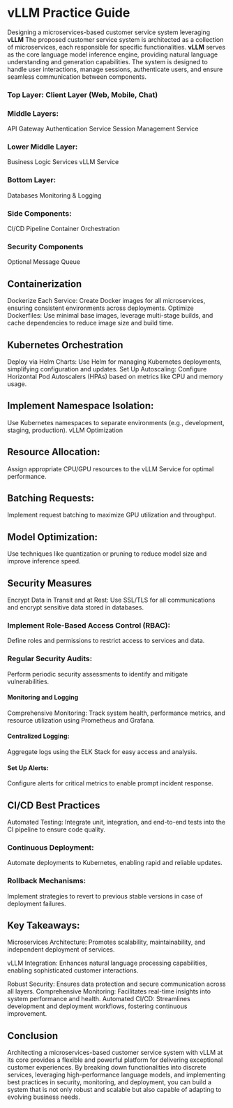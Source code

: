 # vLLM Practice Guide
 Designing a microservices-based customer service system leveraging **vLLM**
The proposed customer service system is architected as a collection of microservices, each responsible for specific functionalities. **vLLM** serves as the core language model inference engine, providing natural language understanding and generation capabilities. The system is designed to handle user interactions, manage sessions, authenticate users, and ensure seamless communication between components.

### Top Layer: Client Layer (Web, Mobile, Chat)
### Middle Layers:
API Gateway
Authentication Service
Session Management Service
### Lower Middle Layer:
Business Logic Services
vLLM Service
### Bottom Layer:
Databases
Monitoring & Logging
### Side Components:
CI/CD Pipeline
Container Orchestration
### Security Components
Optional Message Queue

## Containerization
Dockerize Each Service: Create Docker images for all microservices, ensuring consistent environments across deployments.
Optimize Dockerfiles: Use minimal base images, leverage multi-stage builds, and cache dependencies to reduce image size and build time.

## Kubernetes Orchestration
Deploy via Helm Charts: Use Helm for managing Kubernetes deployments, simplifying configuration and updates.
Set Up Autoscaling: Configure Horizontal Pod Autoscalers (HPAs) based on metrics like CPU and memory usage.

## Implement Namespace Isolation: 
Use Kubernetes namespaces to separate environments (e.g., development, staging, production).
vLLM Optimization

## Resource Allocation: 
Assign appropriate CPU/GPU resources to the vLLM Service for optimal performance.

## Batching Requests: 
Implement request batching to maximize GPU utilization and throughput.

## Model Optimization: 
Use techniques like quantization or pruning to reduce model size and improve inference speed.

## Security Measures
Encrypt Data in Transit and at Rest: Use SSL/TLS for all communications and encrypt sensitive data stored in databases.

### Implement Role-Based Access Control (RBAC): 
Define roles and permissions to restrict access to services and data.

### Regular Security Audits: 
Perform periodic security assessments to identify and mitigate vulnerabilities.

#### Monitoring and Logging
Comprehensive Monitoring: Track system health, performance metrics, and resource utilization using Prometheus and Grafana.

#### Centralized Logging: 
Aggregate logs using the ELK Stack for easy access and analysis.

#### Set Up Alerts: 
Configure alerts for critical metrics to enable prompt incident response.

## CI/CD Best Practices
Automated Testing: Integrate unit, integration, and end-to-end tests into the CI pipeline to ensure code quality.

### Continuous Deployment: 
Automate deployments to Kubernetes, enabling rapid and reliable updates.
### Rollback Mechanisms: 
Implement strategies to revert to previous stable versions in case of deployment failures.

## Key Takeaways:
Microservices Architecture: Promotes scalability, maintainability, and independent deployment of services.

vLLM Integration: Enhances natural language processing capabilities, enabling sophisticated customer interactions.

Robust Security: Ensures data protection and secure communication across all layers.
Comprehensive Monitoring: Facilitates real-time insights into system performance and health.
Automated CI/CD: Streamlines development and deployment workflows, fostering continuous improvement.

## Conclusion
Architecting a microservices-based customer service system with vLLM at its core provides a flexible and powerful platform for delivering exceptional customer experiences. By breaking down functionalities into discrete services, leveraging high-performance language models, and implementing best practices in security, monitoring, and deployment, you can build a system that is not only robust and scalable but also capable of adapting to evolving business needs.
